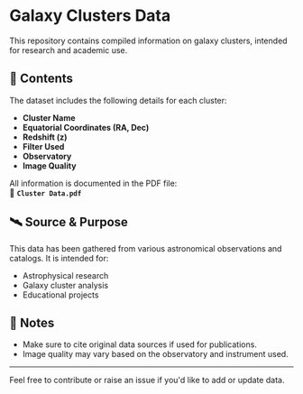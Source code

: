 # Galaxy Clusters Data

This repository contains compiled information on galaxy clusters, intended for research and academic use.

## 📄 Contents

The dataset includes the following details for each cluster:

- **Cluster Name**
- **Equatorial Coordinates (RA, Dec)**
- **Redshift (z)**
- **Filter Used**
- **Observatory**
- **Image Quality**

All information is documented in the PDF file:  
📁 **`Cluster Data.pdf`**

## 🛰️ Source & Purpose

This data has been gathered from various astronomical observations and catalogs. It is intended for:

- Astrophysical research
- Galaxy cluster analysis
- Educational projects

## 📌 Notes

- Make sure to cite original data sources if used for publications.
- Image quality may vary based on the observatory and instrument used.

---

Feel free to contribute or raise an issue if you'd like to add or update data.

